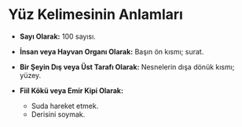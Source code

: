 # Yüz Kelimesinin Anlamları

-   **Sayı Olarak:** 100 sayısı.

-   **İnsan veya Hayvan Organı Olarak:** Başın ön kısmı; surat.

-   **Bir Şeyin Dış veya Üst Tarafı Olarak:** Nesnelerin dışa dönük kısmı; yüzey.

-   **Fiil Kökü veya Emir Kipi Olarak:**
    -   Suda hareket etmek.
    -   Derisini soymak.